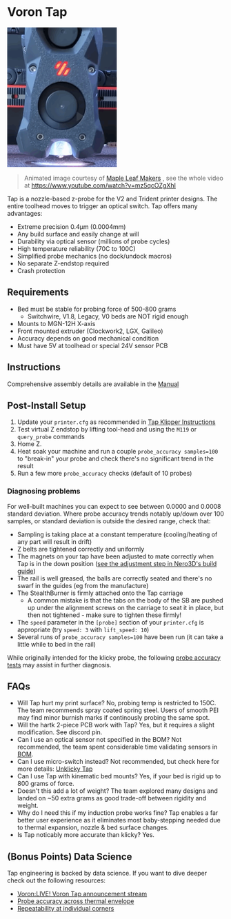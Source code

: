 # Voron Tap

![Voron-Tap3](images/Voron-Tap.gif)

> Animated image courtesy of [Maple Leaf Makers](https://github.com/MapleLeafMakers) , see the whole video at https://www.youtube.com/watch?v=mz5qcOZgXhI

Tap is a nozzle-based z-probe for the V2 and Trident printer designs. The entire toolhead moves to trigger an optical switch. Tap offers many advantages:

* Extreme precision 0.4μm (0.0004mm)
* Any build surface and easily change at will
* Durability via optical sensor (millions of probe cycles)
* High temperature reliability (70C to 100C)
* Simplified probe mechanics (no dock/undock macros)
* No separate Z-endstop required
* Crash protection

## Requirements

* Bed must be stable for probing force of 500-800 grams
  * Switchwire, V1.8, Legacy, V0 beds are NOT rigid enough
* Mounts to MGN-12H X-axis
* Front mounted extruder (Clockwork2, LGX, Galileo)
* Accuracy depends on good mechanical condition
* Must have 5V at toolhead or special 24V sensor PCB

## Instructions

Comprehensive assembly details are available in the [Manual](Manual/Assembly_Manual_Tap.pdf)

## Post-Install Setup

1. Update your `printer.cfg` as recommended in [Tap Klipper Instructions](config/tap_klipper_instructions.md)
2. Test virtual Z endstop by lifting tool-head and using the `M119` or `query_probe` commands
3. Home Z.
4. Heat soak your machine and run a couple `probe_accuracy samples=100` to "break-in" your probe and check there's no significant trend in the result
5. Run a few more `probe_accuracy` checks (default of 10 probes)

### Diagnosing problems

For well-built machines you can expect to see between 0.0000 and 0.0008 standard deviation. Where probe accuracy trends notably up/down over 100 samples, or standard deviation is outside the desired range, check that:
- Sampling is taking place at a constant temperature (cooling/heating of any part will result in drift)
- Z belts are tightened correctly and uniformly
- The magnets on your tap have been adjusted to mate correctly when Tap is in the down position ([see the adjustment step in Nero3D's build guide](https://youtu.be/mJNCn72lQpU?t=751))
- The rail is well greased, the balls are correctly seated and there's no swarf in the guides (eg from the manufacture)
- The StealthBurner is firmly attached onto the Tap carriage
  - A common mistake is that the tabs on the body of the SB are pushed up under the alignment screws on the carriage to seat it in place, but then not tightened - make sure to tighten these firmly!
- The `speed` parameter in the `[probe]` section of your `printer.cfg` is appropriate (try `speed: 3` with `lift_speed: 10`)
- Several runs of `probe_accuracy samples=100` have been run (it can take a little while to bed in the rail)

While originally intended for the klicky probe, the following [probe accuracy tests](https://github.com/sporkus/probe_accuracy_tests) may assist in further diagnosis.

## FAQs

* Will Tap hurt my print surface? No, probing temp is restricted to 150C. The team recommends spray coated spring steel. Users of smooth PEI may find minor burnish marks if continously probing the same spot.
* Will the hartk 2-piece PCB work with Tap? Yes, but it requires a slight modification. See discord pin.
* Can I use an optical sensor not specified in the BOM? Not recommended, the team spent considerable time validating sensors in [BOM](BOM.md).
* Can I use micro-switch instead? Not recommended, but check here for more details: [Unklicky Tap](https://github.com/majarspeed/Unklicky/tree/main/Unklicky_TAP)
* Can I use Tap with kinematic bed mounts? Yes, if your bed is rigid up to 800 grams of force.
* Doesn't this add a lot of weight? The team explored many designs and landed on ~50 extra grams as good trade-off between rigidity and weight.
* Why do I need this if my induction probe works fine? Tap enables a far better user experience as it eliminates most baby-stepping needed due to thermal expansion, nozzle & bed surface changes.
* Is Tap noticably more accurate than klicky? Yes.

## (Bonus Points) Data Science

Tap engineering is backed by data science. If you want to dive deeper check out the following resources:

* [Voron:LIVE! Voron Tap announcement stream](https://www.youtube.com/watch?v=JLUDLJQXZeU)
* [Probe accuracy across thermal envelope](https://github.com/KiloQubit/probe_accuracy)
* [Repeatability at individual corners](https://github.com/sporkus/probe_accuracy_tests)




